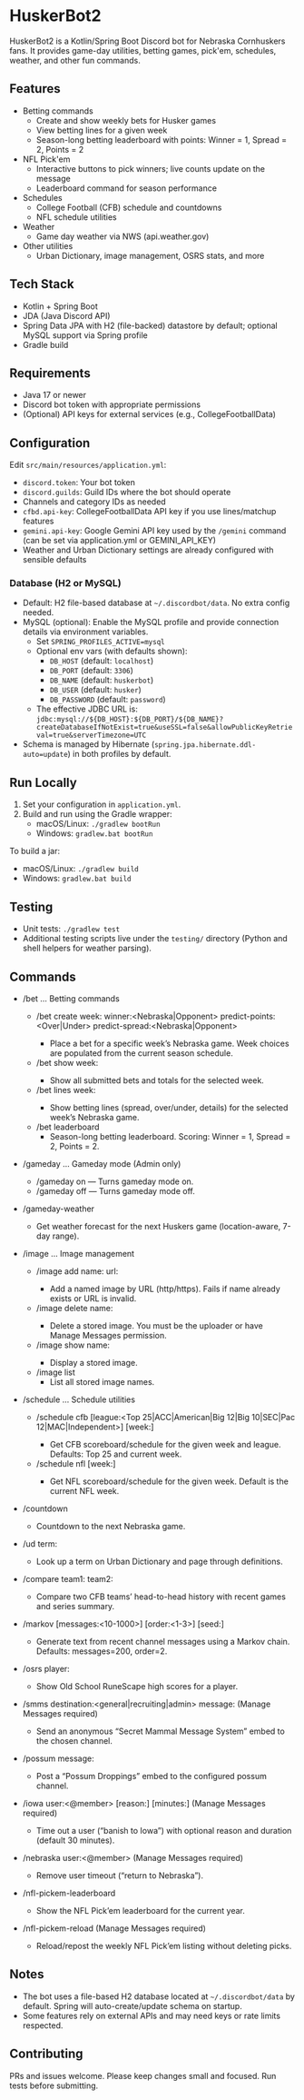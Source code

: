 # HuskerBot2

HuskerBot2 is a Kotlin/Spring Boot Discord bot for Nebraska Cornhuskers fans. It provides game-day utilities, betting games, pick'em, schedules, weather, and other fun commands.

## Features
- Betting commands
  - Create and show weekly bets for Husker games
  - View betting lines for a given week
  - Season-long betting leaderboard with points: Winner = 1, Spread = 2, Points = 2
- NFL Pick'em
  - Interactive buttons to pick winners; live counts update on the message
  - Leaderboard command for season performance
- Schedules
  - College Football (CFB) schedule and countdowns
  - NFL schedule utilities
- Weather
  - Game day weather via NWS (api.weather.gov)
- Other utilities
  - Urban Dictionary, image management, OSRS stats, and more

## Tech Stack
- Kotlin + Spring Boot
- JDA (Java Discord API)
- Spring Data JPA with H2 (file-backed) datastore by default; optional MySQL support via Spring profile
- Gradle build

## Requirements
- Java 17 or newer
- Discord bot token with appropriate permissions
- (Optional) API keys for external services (e.g., CollegeFootballData)

## Configuration
Edit `src/main/resources/application.yml`:
- `discord.token`: Your bot token
- `discord.guilds`: Guild IDs where the bot should operate
- Channels and category IDs as needed
- `cfbd.api-key`: CollegeFootballData API key if you use lines/matchup features
- `gemini.api-key`: Google Gemini API key used by the `/gemini` command (can be set via application.yml or GEMINI_API_KEY)
- Weather and Urban Dictionary settings are already configured with sensible defaults

### Database (H2 or MySQL)
- Default: H2 file-based database at `~/.discordbot/data`. No extra config needed.
- MySQL (optional): Enable the MySQL profile and provide connection details via environment variables.
  - Set `SPRING_PROFILES_ACTIVE=mysql`
  - Optional env vars (with defaults shown):
    - `DB_HOST` (default: `localhost`)
    - `DB_PORT` (default: `3306`)
    - `DB_NAME` (default: `huskerbot`)
    - `DB_USER` (default: `husker`)
    - `DB_PASSWORD` (default: `password`)
  - The effective JDBC URL is: `jdbc:mysql://${DB_HOST}:${DB_PORT}/${DB_NAME}?createDatabaseIfNotExist=true&useSSL=false&allowPublicKeyRetrieval=true&serverTimezone=UTC`
- Schema is managed by Hibernate (`spring.jpa.hibernate.ddl-auto=update`) in both profiles by default.

## Run Locally
1. Set your configuration in `application.yml`.
2. Build and run using the Gradle wrapper:
   - macOS/Linux: `./gradlew bootRun`
   - Windows: `gradlew.bat bootRun`

To build a jar:
- macOS/Linux: `./gradlew build`
- Windows: `gradlew.bat build`

## Testing
- Unit tests: `./gradlew test`
- Additional testing scripts live under the `testing/` directory (Python and shell helpers for weather parsing).

## Commands

- /bet … Betting commands
  - /bet create week:<int> winner:<Nebraska|Opponent> predict-points:<Over|Under> predict-spread:<Nebraska|Opponent>
    - Place a bet for a specific week’s Nebraska game. Week choices are populated from the current season schedule.
  - /bet show week:<int>
    - Show all submitted bets and totals for the selected week.
  - /bet lines week:<int>
    - Show betting lines (spread, over/under, details) for the selected week’s Nebraska game.
  - /bet leaderboard
    - Season-long betting leaderboard. Scoring: Winner = 1, Spread = 2, Points = 2.

- /gameday … Gameday mode (Admin only)
  - /gameday on — Turns gameday mode on.
  - /gameday off — Turns gameday mode off.

- /gameday-weather
  - Get weather forecast for the next Huskers game (location-aware, 7-day range).

- /image … Image management
  - /image add name:<string> url:<string>
    - Add a named image by URL (http/https). Fails if name already exists or URL is invalid.
  - /image delete name:<string>
    - Delete a stored image. You must be the uploader or have Manage Messages permission.
  - /image show name:<string>
    - Display a stored image.
  - /image list
    - List all stored image names.

- /schedule … Schedule utilities
  - /schedule cfb [league:<Top 25|ACC|American|Big 12|Big 10|SEC|Pac 12|MAC|Independent>] [week:<int>]
    - Get CFB scoreboard/schedule for the given week and league. Defaults: Top 25 and current week.
  - /schedule nfl [week:<int>]
    - Get NFL scoreboard/schedule for the given week. Default is the current NFL week.

- /countdown
  - Countdown to the next Nebraska game.

- /ud term:<string>
  - Look up a term on Urban Dictionary and page through definitions.

- /compare team1:<string> team2:<string>
  - Compare two CFB teams’ head-to-head history with recent games and series summary.

- /markov [messages:<10-1000>] [order:<1-3>] [seed:<string>]
  - Generate text from recent channel messages using a Markov chain. Defaults: messages=200, order=2.

- /osrs player:<string>
  - Show Old School RuneScape high scores for a player.

- /smms destination:<general|recruiting|admin> message:<string> (Manage Messages required)
  - Send an anonymous “Secret Mammal Message System” embed to the chosen channel.

- /possum message:<string>
  - Post a “Possum Droppings” embed to the configured possum channel.

- /iowa user:<@member> [reason:<string>] [minutes:<int>] (Manage Messages required)
  - Time out a user (“banish to Iowa”) with optional reason and duration (default 30 minutes).

- /nebraska user:<@member> (Manage Messages required)
  - Remove user timeout (“return to Nebraska”).

- /nfl-pickem-leaderboard
  - Show the NFL Pick’em leaderboard for the current year.

- /nfl-pickem-reload (Manage Messages required)
  - Reload/repost the weekly NFL Pick’em listing without deleting picks.

## Notes
- The bot uses a file-based H2 database located at `~/.discordbot/data` by default. Spring will auto-create/update schema on startup.
- Some features rely on external APIs and may need keys or rate limits respected.

## Contributing
PRs and issues welcome. Please keep changes small and focused. Run tests before submitting.
